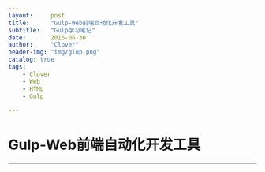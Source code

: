 ```yaml
---
layout:     post
title:      "Gulp-Web前端自动化开发工具"
subtitle:   "Gulp学习笔记"
date:       2016-06-30
author:     "Clover"
header-img: "img/glup.png"
catalog: true
tags:
    - Clover
    - Web
    - HTML
    - Gulp
    
---
```


# Gulp-Web前端自动化开发工具

---

